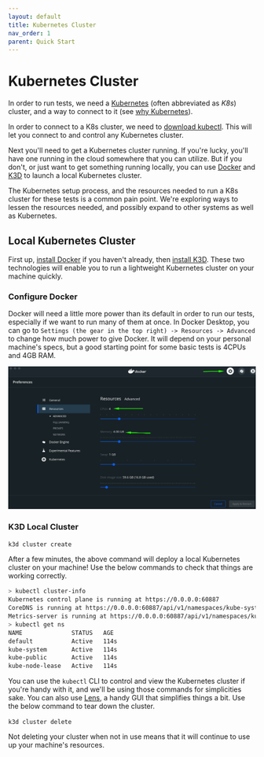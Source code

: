 ```yaml
---
layout: default
title: Kubernetes Cluster
nav_order: 1
parent: Quick Start
---
```


# Kubernetes Cluster

In order to run tests, we need a [Kubernetes](https://kubernetes.io/) (often abbreviated as _K8s_) cluster, and a way to connect to it (see [why Kubernetes](https://smartcontractkit.github.io/integrations-framework/setup/kubernetes.html#why)).

In order to connect to a K8s cluster, we need to [download kubectl](https://kubernetes.io/releases/download/). This will let you connect to and control any Kubernetes cluster.

Next you'll need to get a Kubernetes cluster running. If you're lucky, you'll have one running in the cloud somewhere that you can utilize. But if you don't, or just want to get something running locally, you can use [Docker](https://www.docker.com/) and [K3D](https://k3d.io/) to launch a local Kubernetes cluster.

<div class="note note-purple">
The Kubernetes setup process, and the resources needed to run a K8s cluster for these tests is a common pain point. We're exploring ways to lessen the resources needed, and possibly expand to other systems as well as Kubernetes.
</div>

## Local Kubernetes Cluster

First up, [install Docker](https://docs.docker.com/get-docker/) if you haven't already, then [install K3D](https://k3d.io/#installation). These two technologies will enable you to run a lightweight Kubernetes cluster on your machine quickly.

### Configure Docker

Docker will need a little more power than its default in order to run our tests, especially if we want to run many of them at once. In Docker Desktop, you can go to `Settings (the gear in the top right) -> Resources -> Advanced` to change how much power to give Docker. It will depend on your personal machine's specs, but a good starting point for some basic tests is 4CPUs and 4GB RAM.

![docker resources](../assets/images/docker-resources.png)

### K3D Local Cluster

`k3d cluster create`

After a few minutes, the above command will deploy a local Kubernetes cluster on your machine! Use the below commands to check that things are working correctly.

```sh
> kubectl cluster-info
Kubernetes control plane is running at https://0.0.0.0:60887
CoreDNS is running at https://0.0.0.0:60887/api/v1/namespaces/kube-system/services/kube-dns:dns/proxy
Metrics-server is running at https://0.0.0.0:60887/api/v1/namespaces/kube-system/services/https:metrics-server:https/proxy
> kubectl get ns
NAME              STATUS   AGE
default           Active   114s
kube-system       Active   114s
kube-public       Active   114s
kube-node-lease   Active   114s
```

You can use the `kubectl` CLI to control and view the Kubernetes cluster if you're handy with it, and we'll be using those commands for simplicities sake. You can also use [Lens](https://k8slens.dev/), a handy GUI that simplifies things a bit. Use the below command to tear down the cluster.

`k3d cluster delete`

<div class="note note-yellow">
Not deleting your cluster when not in use means that it will continue to use up your machine's resources.
</div>
